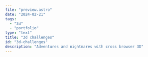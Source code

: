 ```yaml
---
file: "preview.astro"
date: "2024-02-21"
tags:
  - "3d"
  - "portfolio"
type: "text"
title: "3d challenges"
id: "3d-challenges"
description: "Adventures and nightmares with cross browser 3D"
---
```

